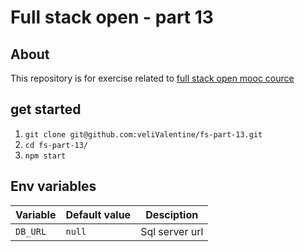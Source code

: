 # Full stack open - part 13

## About
This repository is for exercise related to [full stack open mooc cource](https://fullstackopen.com/en/part13)

## get started
1. `git clone git@github.com:veliValentine/fs-part-13.git`
2. `cd fs-part-13/`
3. `npm start`

## Env variables
| Variable | Default value | Desciption     |
| -------- | ------------- | -------------- |
| `DB_URL` | `null`        | Sql server url |